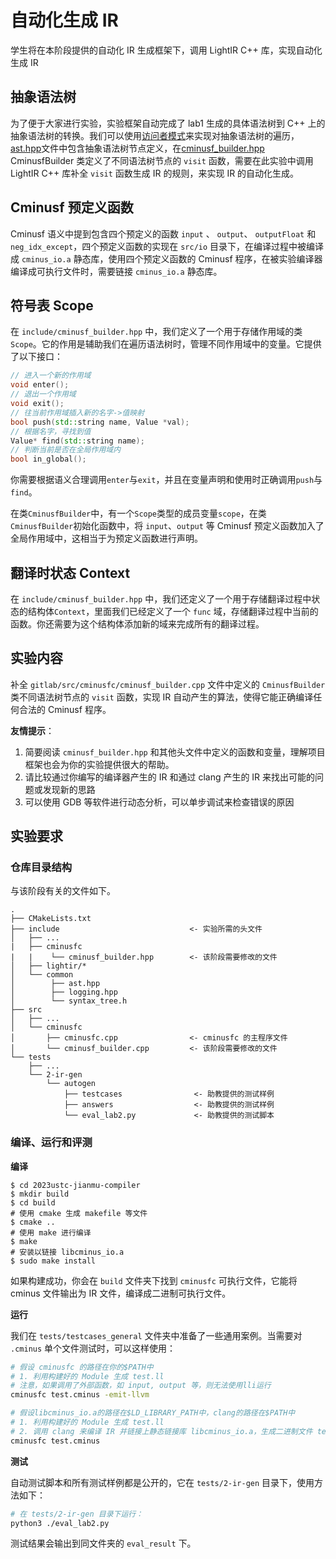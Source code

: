 # 自动化生成 IR

学生将在本阶段提供的自动化 IR 生成框架下，调用 LightIR C++ 库，实现自动化生成 IR

## 抽象语法树

为了便于大家进行实验，实验框架自动完成了 lab1 生成的具体语法树到 C++ 上的抽象语法树的转换。我们可以使用[访问者模式](./visitor_pattern.md)来实现对抽象语法树的遍历，[ast.hpp](https://cscourse.ustc.edu.cn/vdir/Gitlab/compiler_staff/2023ustc-jianmu-compiler-ta/-/blob/master/include/common/ast.hpp)文件中包含抽象语法树节点定义，在[cminusf_builder.hpp](https://cscourse.ustc.edu.cn/vdir/Gitlab/compiler_staff/2023ustc-jianmu-compiler-ta/-/blob/master/src/cminusfc/cminusf_builder.cpp) CminusfBuilder 类定义了不同语法树节点的 `visit` 函数，需要在此实验中调用 LightIR C++ 库补全 `visit` 函数生成 IR 的规则，来实现 IR 的自动化生成。

## Cminusf 预定义函数

Cminusf 语义中提到包含四个预定义的函数 `input` 、 `output`、 `outputFloat` 和 `neg_idx_except`，四个预定义函数的实现在 `src/io` 目录下，在编译过程中被编译成 `cminus_io.a` 静态库，使用四个预定义函数的 Cminusf 程序，在被实验编译器编译成可执行文件时，需要链接 `cminus_io.a` 静态库。

## 符号表 Scope

在 `include/cminusf_builder.hpp` 中，我们定义了一个用于存储作用域的类`Scope`。它的作用是辅助我们在遍历语法树时，管理不同作用域中的变量。它提供了以下接口：

```cpp
// 进入一个新的作用域
void enter();
// 退出一个作用域
void exit();
// 往当前作用域插入新的名字->值映射
bool push(std::string name, Value *val);
// 根据名字，寻找到值
Value* find(std::string name);
// 判断当前是否在全局作用域内
bool in_global();
```

你需要根据语义合理调用`enter`与`exit`，并且在变量声明和使用时正确调用`push`与`find`。

在类`CminusfBuilder`中，有一个`Scope`类型的成员变量`scope`，在类`CminusfBuilder`初始化函数中，将 `input`、`output` 等 Cminusf 预定义函数加入了全局作用域中，这相当于为预定义函数进行声明。

## 翻译时状态 Context

在 `include/cminusf_builder.hpp` 中，我们还定义了一个用于存储翻译过程中状态的结构体`Context`，里面我们已经定义了一个 `func` 域，存储翻译过程中当前的函数。你还需要为这个结构体添加新的域来完成所有的翻译过程。

## 实验内容

补全 `gitlab/src/cminusfc/cminusf_builder.cpp` 文件中定义的 `CminusfBuilder` 类不同语法树节点的 `visit` 函数，实现 IR 自动产生的算法，使得它能正确编译任何合法的 Cminusf 程序。

**友情提示**：

1. 简要阅读 `cminusf_builder.hpp` 和其他头文件中定义的函数和变量，理解项目框架也会为你的实验提供很大的帮助。
2. 请比较通过你编写的编译器产生的 IR 和通过 clang 产生的 IR 来找出可能的问题或发现新的思路
3. 可以使用 GDB 等软件进行动态分析，可以单步调试来检查错误的原因

## 实验要求

### 仓库目录结构

与该阶段有关的文件如下。

```
.
├── CMakeLists.txt
├── include                             <- 实验所需的头文件
│   ├── ...
|   ├── cminusfc
|   |    └── cminusf_builder.hpp        <- 该阶段需要修改的文件
│   ├── lightir/*
│   └── common
│        ├── ast.hpp
│        ├── logging.hpp
│        └── syntax_tree.h
├── src
│   ├── ...
│   └── cminusfc
│       ├── cminusfc.cpp                <- cminusfc 的主程序文件
│       └── cminusf_builder.cpp         <- 该阶段需要修改的文件
└── tests
    ├── ...
    └── 2-ir-gen
        └── autogen
            ├── testcases                <- 助教提供的测试样例
            ├── answers                  <- 助教提供的测试样例
            └── eval_lab2.py             <- 助教提供的测试脚本
```

### 编译、运行和评测

**编译**

```shell
$ cd 2023ustc-jianmu-compiler
$ mkdir build
$ cd build
# 使用 cmake 生成 makefile 等文件
$ cmake ..
# 使用 make 进行编译
$ make
# 安装以链接 libcminus_io.a
$ sudo make install
```

如果构建成功，你会在 `build` 文件夹下找到 `cminusfc` 可执行文件，它能将 cminus 文件输出为 IR 文件，编译成二进制可执行文件。

**运行**

我们在 `tests/testcases_general` 文件夹中准备了一些通用案例。当需要对 `.cminus` 单个文件测试时，可以这样使用：

```sh
# 假设 cminusfc 的路径在你的$PATH中
# 1. 利用构建好的 Module 生成 test.ll
# 注意，如果调用了外部函数，如 input, output 等，则无法使用lli运行
cminusfc test.cminus -emit-llvm

# 假设libcminus_io.a的路径在$LD_LIBRARY_PATH中，clang的路径在$PATH中
# 1. 利用构建好的 Module 生成 test.ll
# 2. 调用 clang 来编译 IR 并链接上静态链接库 libcminus_io.a，生成二进制文件 test
cminusfc test.cminus
```

**测试**

自动测试脚本和所有测试样例都是公开的，它在 `tests/2-ir-gen` 目录下，使用方法如下：

```sh
# 在 tests/2-ir-gen 目录下运行：
python3 ./eval_lab2.py
```

测试结果会输出到同文件夹的 `eval_result` 下。
